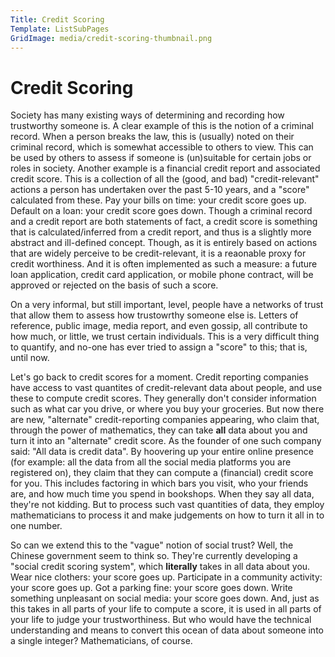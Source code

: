 ```yaml
---
Title: Credit Scoring
Template: ListSubPages
GridImage: media/credit-scoring-thumbnail.png
---
```



# Credit Scoring

Society has many existing ways of determining and recording how trustworthy someone is. A clear example of this is the notion of a criminal record. When a person breaks the law, this is (usually) noted on their criminal record, which is somewhat accessible to others to view. This can be used by others to assess if someone is (un)suitable for certain jobs or roles in society. Another example is a financial credit report and associated credit score. This is a collection of all the (good, and bad) "credit-relevant" actions a person has undertaken over the past 5-10 years, and a "score" calculated from these. Pay your bills on time: your credit score goes up. Default on a loan: your credit score goes down. Though a criminal record and a credit report are both statements of fact, a credit score is something that is calculated/inferred from a credit report, and thus is a slightly more abstract and ill-defined concept. Though, as it is entirely based on actions that are widely perceive to be credit-relevant, it is a reaonable proxy for credit worthiness. And it is often implemented as such a measure: a future loan application, credit card application, or mobile phone contract, will be approved or rejected on the basis of such a score.

On a very informal, but still important, level, people have a networks of trust that allow them to assess how trustowrthy someone else is. Letters of reference, public image, media report, and even gossip, all contribute to how much, or little, we trust certain individuals. This is a very difficult thing to quantify, and no-one has ever tried to assign a "score" to this; that is, until now.

Let's go back to credit scores for a moment. Credit reporting companies have access to vast quantites of credit-relevant data about people, and use these to compute credit scores. They generally don't consider information such as what car you drive, or where you buy your groceries. But now there are new, "alternate" credit-reporting companies appearing, who claim that, through the power of mathematics, they can take **all** data about you and turn it into an "alternate" credit score. As the founder of one such company said: "All data is credit data". By hoovering up your entire online presence (for example: all the data from all the social media platforms you are registered on), they claim that they can compute a (financial) credit score for you. This includes factoring in which bars you visit, who your friends are, and how much time you spend in bookshops. When they say all data, they're not kidding. But to process such vast quantities of data, they employ mathematicians to process it and make judgements on how to turn it all in to one number.

So can we extend this to the "vague" notion of social trust? Well, the Chinese government seem to think so. They're currently developing a "social credit scoring system", which **literally** takes in all data about you. Wear nice clothers: your score goes up. Participate in a community activity: your score goes up. Got a parking fine: your score goes down. Write something unpleasant on social media: your score goes down. And, just as this takes in all parts of your life to compute a score, it is used in all parts of your life to judge your trustworthiness. 
But who would have the technical understanding and means to convert this ocean of data about someone into a single integer? Mathematicians, of course.


